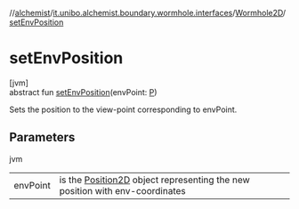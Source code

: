//[alchemist](../../../index.md)/[it.unibo.alchemist.boundary.wormhole.interfaces](../index.md)/[Wormhole2D](index.md)/[setEnvPosition](set-env-position.md)

# setEnvPosition

[jvm]\
abstract fun [setEnvPosition](set-env-position.md)(envPoint: [P](index.md))

Sets the position to the view-point corresponding to envPoint.

## Parameters

jvm

| | |
|---|---|
| envPoint | is the [Position2D](../../it.unibo.alchemist.model.interfaces/-position2-d/index.md) object representing the new position with env-coordinates |
